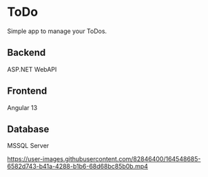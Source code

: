 # ToDo
Simple app to manage your ToDos.
## Backend
ASP.NET WebAPI
## Frontend
Angular 13
## Database
MSSQL Server


https://user-images.githubusercontent.com/82846400/164548685-6582d743-b41a-4288-b1b6-68d68bc85b0b.mp4

